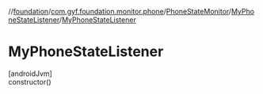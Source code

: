 //[foundation](../../../../index.md)/[com.gyf.foundation.monitor.phone](../../index.md)/[PhoneStateMonitor](../index.md)/[MyPhoneStateListener](index.md)/[MyPhoneStateListener](-my-phone-state-listener.md)

# MyPhoneStateListener

[androidJvm]\
constructor()